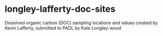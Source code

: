 # longley-lafferty-doc-sites
Dissolved organic carbon (DOC) sampling locations and values created by Kevin Lafferty, submitted to PADL by Kate Longley-wood 
